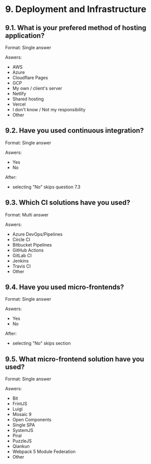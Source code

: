 # 9. Deployment and Infrastructure

## 9.1. What is your prefered method of hosting application?

Format: Single answer

Aswers:
- AWS
- Azure
- Cloudflare Pages
- GCP
- My own / client's server
- Netlify
- Shared hosting
- Vercel
- I don't know / Not my responsibility
- Other

## 9.2. Have you used continuous integration?

Format: Single answer

Aswers:
- Yes
- No

After:
- selecting "No" skips question 7.3

## 9.3. Which CI solutions have you used?

Format: Multi answer

Aswers:
- Azure DevOps/Pipelines
- Circle CI
- Bitbucket Pipelines
- GitHub Actions
- GitLab CI
- Jenkins
- Travis CI
- Other

## 9.4. Have you used micro-frontends?

Format: Single answer

Aswers:
- Yes
- No

After:
- selecting "No" skips section

## 9.5. What micro-frontend solution have you used?

Format: Single answer

Aswers:
- Bit
- FrintJS
- Luigi
- Mosaic 9
- Open Components
- Single SPA
- SystemJS
- Piral
- PuzzleJS
- Qiankun
- Webpack 5 Module Federation
- Other	